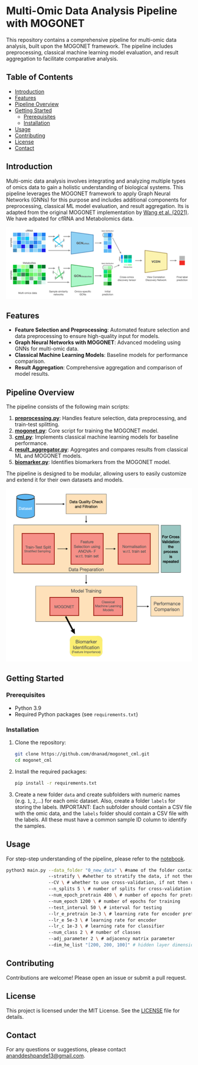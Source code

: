 # Multi-Omic Data Analysis Pipeline with MOGONET

This repository contains a comprehensive pipeline for multi-omic data analysis, built upon the MOGONET framework. The pipeline includes preprocessing, classical machine learning model evaluation, and result aggregation to facilitate comparative analysis.

## Table of Contents

- [Introduction](#introduction)
- [Features](#features)
- [Pipeline Overview](#pipeline-overview)
- [Getting Started](#getting-started)
  - [Prerequisites](#prerequisites)
  - [Installation](#installation)
- [Usage](#usage)
- [Contributing](#contributing)
- [License](#license)
- [Contact](#contact)

## Introduction

Multi-omic data analysis involves integrating and analyzing multiple types of omics data to gain a holistic understanding of biological systems. This pipeline leverages the MOGONET framework to apply Graph Neural Networks (GNNs) for this purpose and includes additional components for preprocessing, classical ML model evaluation, and result aggregation. Its is adapted from the original MOGONET implementation by [Wang et al. (2021)](https://github.com/txWang/MOGONET.git). We have adpated for cfRNA and Metabolomics data.

![MOGONET](images/mogonet.png)


## Features

- **Feature Selection and Preprocessing**: Automated feature selection and data preprocessing to ensure high-quality input for models.
- **Graph Neural Networks with MOGONET**: Advanced modeling using GNNs for multi-omic data.
- **Classical Machine Learning Models**: Baseline models for performance comparison.
- **Result Aggregation**: Comprehensive aggregation and comparison of model results.

## Pipeline Overview

The pipeline consists of the following main scripts:

1. **[preprocessing.py](preprocessing.py)**: Handles feature selection, data preprocessing, and train-test splitting.
2. **[mogonet.py](mogonet.py)**: Core script for training the MOGONET model.
3. **[cml.py](cml.py)**: Implements classical machine learning models for baseline performance.
4. **[result_aggregator.py](result_aggregator.py)**: Aggregates and compares results from classical ML and MOGONET models.
5. **[biomarker.py](biomarker.py)**: Identifies biomarkers from the MOGONET model.

The pipeline is designed to be modular, allowing users to easily customize and extend it for their own datasets and models.



![Pipeline Overview](images/pipeline.png)

## Getting Started

### Prerequisites

- Python 3.9
- Required Python packages (see `requirements.txt`)

### Installation

1. Clone the repository:
   ```bash
   git clone https://github.com/dnanad/mogonet_cml.git
   cd mogonet_cml
   ```

2. Install the required packages:
   ```bash
   pip install -r requirements.txt
   ```

3. Create a new folder `data` and create subfolders with numeric names (e.g. `1`, `2`,...) for each omic dataset. Also, create a folder `labels` for storing the labels.
IMPORTANT: Each subfolder should contain a CSV file with the omic data, and the `labels` folder should contain a CSV file with the labels. All these must have a common sample ID column to identify the samples.

## Usage

For step-step understanding of the pipeline, please refer to the [notebook](execute_step-by-step.ipynb).

```bash
python3 main.py --data_folder "0_new_data" \ #name of the folder containing the omic-data stored in `data` folder
                --stratify \ #whether to stratify the data, if not then use --no_stratify
                --CV \ # whether to use cross-validation, if not then use --no_CV
                --n_splits 5 \ # number of splits for cross-validation in case of CV
                --num_epoch_pretrain 400 \ # number of epochs for pretraining
                --num_epoch 1200 \ # number of epochs for training
                --test_interval 50 \ # interval for testing
                --lr_e_pretrain 1e-3 \ # learning rate for encoder pretraining
                --lr_e 5e-3 \ # learning rate for encoder
                --lr_c 1e-3 \ # learning rate for classifier
                --num_class 2 \ # number of classes
                --adj_parameter 2 \ # adjacency matrix parameter
                --dim_he_list "[200, 200, 100]" # hidden layer dimensions
```


## Contributing

Contributions are welcome! Please open an issue or submit a pull request.

## License

This project is licensed under the MIT License. See the [LICENSE](LICENSE) file for details.

## Contact

For any questions or suggestions, please contact [ananddeshpande13@gmail.com](mailto:ananddeshpande13@gmail.com).
